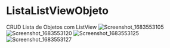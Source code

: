 # ListaListViewObjeto
CRUD Lista de Objetos com ListView
![Screenshot_1683553105](https://user-images.githubusercontent.com/13179667/236839119-d87d837a-7214-4a3e-96fe-eaa38c4793ff.png)
![Screenshot_1683553120](https://user-images.githubusercontent.com/13179667/236839125-c537c642-3d8d-4308-adeb-49e9d2f4e6ae.png)
![Screenshot_1683553125](https://user-images.githubusercontent.com/13179667/236839127-605eea8a-3b81-4881-bde5-7fc33466346d.png)
![Screenshot_1683553127](https://user-images.githubusercontent.com/13179667/236839129-6872693f-71da-45dc-9b47-67b94c12fc8d.png)
